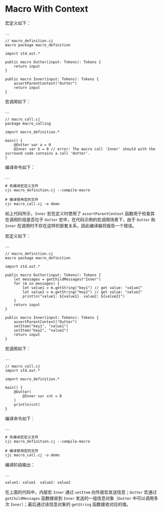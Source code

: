 
# Macro With Context

宏定义如下：
    
    __
    
    // macro_definition.cj
    macro package macro_definition
    
    import std.ast.*
    
    public macro Outter(input: Tokens): Tokens {
        return input
    }
    
    public macro Inner(input: Tokens): Tokens {
        assertParentContext("Outter")
        return input
    }
    
宏调用如下：
    
    __
    
    // macro_call.cj
    package macro_calling
    
    import macro_definition.*
    
    main() {
        @Outter var a = 0
        @Inner var b = 0 // error: The macro call 'Inner' should with the surround code contains a call 'Outter'.
    }
    
编译命令如下：
    
    __
    
    # 先编译宏定义文件
    cjc macro_definition.cj --compile-macro
    
    # 编译使用宏的文件
    cjc macro_call.cj -o demo

如上代码所示，`Inner` 宏在定义时使用了 `assertParentContext` 函数用于检查其在调用阶段是否位于 `Outter` 宏中，在代码示例的宏调用场景下，由于 `Outter` 和 `Inner` 在调用时不存在这样的嵌套关系，因此编译器将报告一个错误。

宏定义如下：
    
    __
    
    // macro_definition.cj
    macro package macro_definition
    
    import std.ast.*
    
    public macro Outter(input: Tokens): Tokens {
        let messages = getChildMessages("Inner")
        for (m in messages) {
            let value1 = m.getString("key1") // get value: "value1"
            let value2 = m.getString("key2") // get value: "value2"
            println("value1: ${value1}  value2: ${value2}")
        }
        return input
    }
    
    public macro Inner(input: Tokens): Tokens {
        assertParentContext("Outter")
        setItem("key1", "value1")
        setItem("key2", "value2")
        return input
    }
    
宏调用如下：
    
    __
    
    // macro_call.cj
    import std.ast.*
    
    import macro_definition.*
    
    main() {
        @Outter(
            @Inner var cnt = 0
        )
        println(cnt)
    }
    
编译命令如下：
    
    __
    
    # 先编译宏定义文件
    cjc macro_definition.cj --compile-macro
    
    # 编译使用宏的文件
    cjc macro_call.cj -o demo

编译阶段输出：
    
    __
    
    value1: value1  value2: value2

在上面的代码中，内层宏 `Inner` 通过 `setItem` 向外层宏发送信息；`Outter` 宏通过 `getChildMessages` 函数接收到 `Inner` 发送的一组信息对象（`Outter` 中可以调用多次 `Inner`）；最后通过该信息对象的 `getString` 函数接收对应的值。